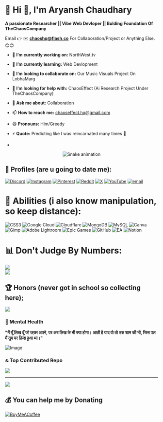 # 💫 Hi 👋, I'm Aryansh Chaudhary
**A passionate Researcher || Vibe Web Devloper || Bulding Foundation Of TheChaosCompany**

Email 👉 ✉️ **chaoshq@flash.co** For Collaboration/Project or Anything Else. 😊😊

- 🔭 **I’m currently working on:** NorthWest.tv
- 🌱 **I’m currently learning:** Web Devlopment
- 👯 **I’m looking to collaborate on:** Our Music Visuals Project On LobhaMarg
- 🤔 **I’m looking for help with:** ChaosEffect (Ai Research Project Under TheChaosCompany)
- 💬 **Ask me about:** Collaboration
- 📫 **How to reach me:** chaoseffect.hq@gmail.com
- 😄 **Pronouns:** Him/Greedy
- ⚡ **Quote:** Predicting like I was reincarnated many times 👀

- <!-- Snake Game Repo View -->

<div align="center">
  <img src="https://profile-readme-generator.com/assets/snake.svg" alt="Snake animation" />
</div>


## 🫦 Profiles (are u going to date me):
[![Discord](https://img.shields.io/badge/Discord-%237289DA.svg?logo=discord&logoColor=white)](https://discord.gg/8PGMrQ2kjj) [![Instagram](https://img.shields.io/badge/Instagram-%23E4405F.svg?logo=Instagram&logoColor=white)](https://instagram.com/notsoaryu) [![Pinterest](https://img.shields.io/badge/Pinterest-%23E60023.svg?logo=Pinterest&logoColor=white)](https://pinterest.com/aryansh_ror) [![Reddit](https://img.shields.io/badge/Reddit-%23FF4500.svg?logo=Reddit&logoColor=white)](https://reddit.com/user/margnorthman) [![X](https://img.shields.io/badge/X-black.svg?logo=X&logoColor=white)](https://x.com/lazzybanda) [![YouTube](https://img.shields.io/badge/YouTube-%23FF0000.svg?logo=YouTube&logoColor=white)](https://youtube.com/@lobhamarg) [![email](https://img.shields.io/badge/Email-D14836?logo=gmail&logoColor=white)](mailto:chaoseffect.hq@gmail.com) 

# 🤌 Abilities (i also know manipulation, so keep distance):
![CSS3](https://img.shields.io/badge/css3-%231572B6.svg?style=flat&logo=css3&logoColor=white) ![Google Cloud](https://img.shields.io/badge/GoogleCloud-%234285F4.svg?style=flat&logo=google-cloud&logoColor=white) ![Cloudflare](https://img.shields.io/badge/Cloudflare-F38020?style=flat&logo=Cloudflare&logoColor=white) ![MongoDB](https://img.shields.io/badge/MongoDB-%234ea94b.svg?style=flat&logo=mongodb&logoColor=white) ![MySQL](https://img.shields.io/badge/mysql-4479A1.svg?style=flat&logo=mysql&logoColor=white) ![Canva](https://img.shields.io/badge/Canva-%2300C4CC.svg?style=flat&logo=Canva&logoColor=white) ![Gimp](https://img.shields.io/badge/Gimp-657D8B?style=flat&logo=gimp&logoColor=FFFFFF) ![Adobe Lightroom](https://img.shields.io/badge/Adobe%20Lightroom-31A8FF.svg?style=flat&logo=Adobe%20Lightroom&logoColor=white) ![Epic Games](https://img.shields.io/badge/epicgames-%23313131.svg?style=flat&logo=epicgames&logoColor=white) ![GitHub](https://img.shields.io/badge/github-%23121011.svg?style=flat&logo=github&logoColor=white) ![EA](https://img.shields.io/badge/ea-%23000000.svg?style=flat&logo=ea&logoColor=white) ![Notion](https://img.shields.io/badge/Notion-%23000000.svg?style=flat&logo=notion&logoColor=white)

# 📊 Don't Judge By Numbers:
![](https://github-readme-stats.vercel.app/api?username=aryanshror&theme=midnight-purple&hide_border=false&include_all_commits=true&count_private=true)<br/>
![](https://nirzak-streak-stats.vercel.app/?user=aryanshror&theme=midnight-purple&hide_border=false)<br/>

## 🏆 Honors (never got in school so collecting here);
![](https://github-profile-trophy.vercel.app/?username=aryanshror&theme=midnight-purple&no-frame=true&no-bg=true&margin-w=4)

### 🤧 Mental Health
**"मैं यूँ लिख दूँ जो ज़ख़्म अपने, पर अब लिख के भी क्या होगा।**
**आती है याद वो तो उस शाम की भी, जिस पल मैं तुम पर फ़िदा हुआ था।"**

![Image](https://github.com/user-attachments/assets/1bf4abe8-7bf3-45b4-ad15-d88e126cfe6e)

### 🔝 Top Contributed Repo
![](https://github-contributor-stats.vercel.app/api?username=aryanshror&limit=5&theme=midnight-purple&combine_all_yearly_contributions=true)

---
[![](https://visitcount.itsvg.in/api?id=aryanshror&icon=9&color=2)](https://visitcount.itsvg.in)

  ## 💰 You can help me by Donating
  [![BuyMeACoffee](https://img.shields.io/badge/Buy%20Me%20a%20Coke-DE0000?style=for-the-badge&logo=buy-me-a-coffee&logoColor=black)](https://instagram.com/notsoaryu) 


